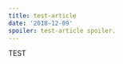 ```yaml
---
title: test-article
date: '2018-12-09'
spoiler: test-article spoiler.
---
```


TEST

<custom-tag></custom-tag>
